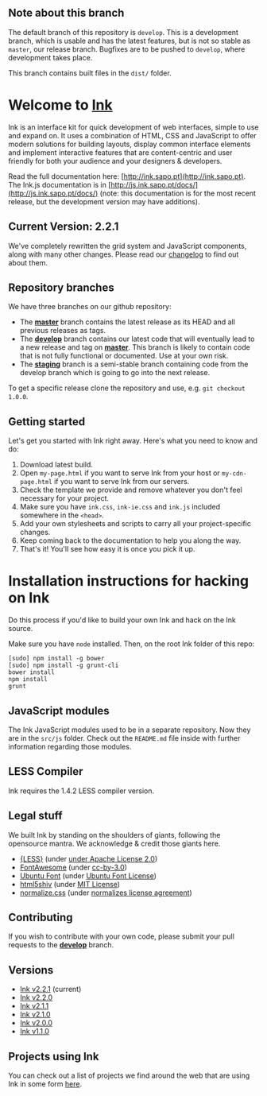 ## Note about this branch

The default branch of this repository is `develop`. This is a development branch, which is usable and has the latest features, but is not so stable as `master`, our release branch. Bugfixes are to be pushed to `develop`, where development takes place.

This branch contains built files in the `dist/` folder.


# Welcome to [Ink](http://ink.sapo.pt)

Ink is an interface kit for quick development of web interfaces, simple to use and expand on. It uses a combination of HTML, CSS and JavaScript to offer modern solutions for building layouts, display common interface elements and implement interactive features that are content-centric and user friendly for both your audience and your designers & developers.

Read the full documentation here: [http://ink.sapo.pt](http://ink.sapo.pt). The Ink.js documentation is in [http://js.ink.sapo.pt/docs/](http://js.ink.sapo.pt/docs/) (note: this documentation is for the most recent release, but the development version may have additions).


## Current Version: 2.2.1

We've completely rewritten the grid system and JavaScript components, along with many other changes. Please read our [changelog](http://ink.sapo.pt/changelog) to find out about them.


## Repository branches
    
We have three branches on our github repository:

* The **[master](https://github.com/sapo/Ink/tree/master)** branch contains the latest release as its HEAD and all previous releases as tags.
* The **[develop](https://github.com/sapo/Ink/tree/develop)** branch contains our latest code that will eventually lead to a new release and tag on **[master](https://github.com/sapo/Ink/tree/master)**. This branch is likely to contain code that is not fully functional or documented. Use at your own risk.
* The **[staging](https://github.com/sapo/Ink/tree/staging)** branch is a semi-stable branch containing code from the develop branch which is going to go into the next release.

To get a specific release clone the repository and use, e.g. `git checkout 1.0.0`.


## Getting started

Let's get you started with Ink right away. Here's what you need to know and do:

1. Download latest build.
2. Open `my-page.html` if you want to serve Ink from your host or `my-cdn-page.html` if you want to serve Ink from our servers.
3. Check the template we provide and remove whatever you don't feel necessary for your project.
4. Make sure you have `ink.css`, `ink-ie.css` and `ink.js` included somewhere in the `<head>`.
5. Add your own stylesheets and scripts to carry all your project-specific changes.
6. Keep coming back to the documentation to help you along the way.
7. That's it! You'll see how easy it is once you pick it up.


# Installation instructions for hacking on Ink

Do this process if you'd like to build your own Ink and hack on the Ink source.

Make sure you have `node` installed. Then, on the root Ink folder of this repo:

    [sudo] npm install -g bower
    [sudo] npm install -g grunt-cli
    bower install
    npm install
    grunt


## JavaScript modules

The Ink JavaScript modules used to be in a separate repository. Now they are in the `src/js` folder. Check out the `README.md` file inside with further information regarding those modules.


## LESS Compiler

Ink requires the 1.4.2 LESS compiler version.


## Legal stuff

We built Ink by standing on the shoulders of giants, following the opensource mantra. We acknowledge & credit those giants here.

* [{LESS}](http://lesscss.org/) (under [under Apache License 2.0](https://github.com/cloudhead/less.js/blob/master/LICENSE))
* [FontAwesome](http://fortawesome.github.io/Font-Awesome/) (under [cc-by-3.0](http://creativecommons.org/licenses/by/3.0/))
* [Ubuntu Font](http://font.ubuntu.com/) (under [Ubuntu Font License](http://font.ubuntu.com/licence/))
* [html5shiv](https://code.google.com/p/html5shiv/) (under [MIT License](http://opensource.org/licenses/MIT))
* [normalize.css](http://necolas.github.io/normalize.css/) (under [normalizes license agreement](https://github.com/necolas/normalize.css/blob/master/LICENSE.md))


## Contributing

If you wish to contribute with your own code, please submit your pull requests to the **[develop](https://github.com/sapo/Ink/tree/develop)** branch.


## Versions

* [Ink v2.2.1](https://github.com/sapo/Ink/archive/2.2.1.zip) (current)
* [Ink v2.2.0](https://github.com/sapo/Ink/archive/2.2.0.zip)
* [Ink v2.1.1](https://github.com/sapo/Ink/archive/2.1.1.zip)
* [Ink v2.1.0](https://github.com/sapo/Ink/archive/2.1.0.zip)
* [Ink v2.0.0](https://github.com/sapo/Ink/archive/2.0.0.zip)
* [Ink v1.1.0](https://github.com/sapo/Ink/archive/1.1.0.zip)

## Projects using Ink

You can check out a list of projects we find around the web that are using Ink in some form [here](https://github.com/sapo/Ink/wiki/Projects-using-Ink).
